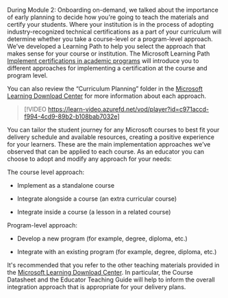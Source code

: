 During Module 2: Onboarding on-demand, we talked about the importance of early planning to decide how you're going to teach the materials and certify your students. Where your institution is in the process of adopting industry-recognized technical certifications as a part of your curriculum will determine whether you take a course-level or a program-level approach. We’ve developed a Learning Path to help you select the approach that makes sense for your course or institution. The Microsoft Learning Path [Implement certifications in academic programs](https://aka.ms/implementationLP) will introduce you to different approaches for implementing a certification at the course and program level. 

You can also review the “Curriculum Planning” folder in the [Microsoft Learning Download Center](https://techcommunity.microsoft.com/blog/mctnews/current-courseware-downloading-process/4196123) for more information about each approach. 

> [!VIDEO https://learn-video.azurefd.net/vod/player?id=c971accd-f994-4cd9-89b2-b108bab7032e]

You can tailor the student journey for any Microsoft courses to best fit your delivery schedule and available resources, creating a positive experience for your learners. These are the main implementation approaches we’ve observed that can be applied to each course. As an educator you can choose to adopt and modify any approach for your needs: 

The course level approach: 

- Implement as a standalone course 

- Integrate alongside a course (an extra curricular course) 

- Integrate inside a course (a lesson in a related course) 

Program-level approach: 

- Develop a new program (for example, degree, diploma, etc.) 

- Integrate with an existing program (for example, degree, diploma, etc.) 

It's recommended that you refer to the other teaching materials provided in the [Microsoft Learning Download Center](https://techcommunity.microsoft.com/blog/mctnews/current-courseware-downloading-process/4196123). In particular, the Course Datasheet and the Educator Teaching Guide will help to inform the overall integration approach that is appropriate for your delivery plans.

